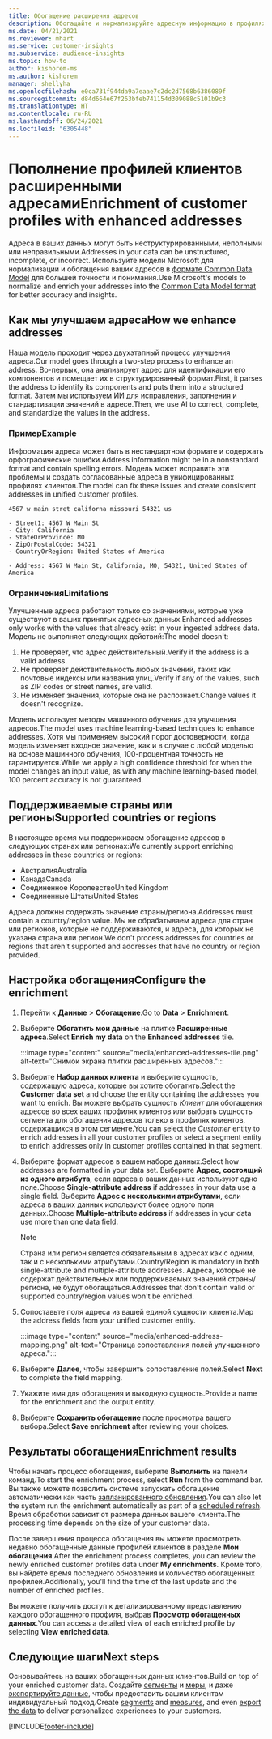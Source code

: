 ```yaml
---
title: Обогащение расширения адресов
description: Обогащайте и нормализируйте адресную информацию в профилях клиентов с помощью моделей Microsoft.
ms.date: 04/21/2021
ms.reviewer: mhart
ms.service: customer-insights
ms.subservice: audience-insights
ms.topic: how-to
author: kishorem-ms
ms.author: kishorem
manager: shellyha
ms.openlocfilehash: e0ca731f944da9a7eaae7c2dc2d7568b6386089f
ms.sourcegitcommit: d84d664e67f263bfeb741154d309088c5101b9c3
ms.translationtype: HT
ms.contentlocale: ru-RU
ms.lasthandoff: 06/24/2021
ms.locfileid: "6305448"
---
```

# <a name="enrichment-of-customer-profiles-with-enhanced-addresses"></a><span data-ttu-id="74c08-103">Пополнение профилей клиентов расширенными адресами</span><span class="sxs-lookup"><span data-stu-id="74c08-103">Enrichment of customer profiles with enhanced addresses</span></span>

<span data-ttu-id="74c08-104">Адреса в ваших данных могут быть неструктурированными, неполными или неправильными.</span><span class="sxs-lookup"><span data-stu-id="74c08-104">Addresses in your data can be unstructured, incomplete, or incorrect.</span></span> <span data-ttu-id="74c08-105">Используйте модели Microsoft для нормализации и обогащения ваших адресов в [формате Common Data Model](/common-data-model/schema/core/applicationcommon/address) для большей точности и понимания.</span><span class="sxs-lookup"><span data-stu-id="74c08-105">Use Microsoft's models to normalize and enrich your addresses into the [Common Data Model format](/common-data-model/schema/core/applicationcommon/address) for better accuracy and insights.</span></span>

## <a name="how-we-enhance-addresses"></a><span data-ttu-id="74c08-106">Как мы улучшаем адреса</span><span class="sxs-lookup"><span data-stu-id="74c08-106">How we enhance addresses</span></span>

<span data-ttu-id="74c08-107">Наша модель проходит через двухэтапный процесс улучшения адреса.</span><span class="sxs-lookup"><span data-stu-id="74c08-107">Our model goes through a two-step process to enhance an address.</span></span> <span data-ttu-id="74c08-108">Во-первых, она анализирует адрес для идентификации его компонентов и помещает их в структурированный формат.</span><span class="sxs-lookup"><span data-stu-id="74c08-108">First, it parses the address to identify its components and puts them into a structured format.</span></span> <span data-ttu-id="74c08-109">Затем мы используем ИИ для исправления, заполнения и стандартизации значений в адресе.</span><span class="sxs-lookup"><span data-stu-id="74c08-109">Then, we use AI to correct, complete, and standardize the values in the address.</span></span>

### <a name="example"></a><span data-ttu-id="74c08-110">Пример</span><span class="sxs-lookup"><span data-stu-id="74c08-110">Example</span></span>

<span data-ttu-id="74c08-111">Информация адреса может быть в нестандартном формате и содержать орфографические ошибки.</span><span class="sxs-lookup"><span data-stu-id="74c08-111">Address information might be in a nonstandard format and contain spelling errors.</span></span> <span data-ttu-id="74c08-112">Модель может исправить эти проблемы и создать согласованные адреса в унифицированных профилях клиентов.</span><span class="sxs-lookup"><span data-stu-id="74c08-112">The model can fix these issues and create consistent addresses in unified customer profiles.</span></span>

```Input
4567 w main stret californa missouri 54321 us
```

```Output
- Street1: 4567 W Main St
- City: California
- StateOrProvince: MO
- ZipOrPostalCode: 54321
- CountryOrRegion: United States of America

- Address: 4567 W Main St, California, MO, 54321, United States of America
```

### <a name="limitations"></a><span data-ttu-id="74c08-113">Ограничения</span><span class="sxs-lookup"><span data-stu-id="74c08-113">Limitations</span></span>

<span data-ttu-id="74c08-114">Улучшенные адреса работают только со значениями, которые уже существуют в ваших принятых адресных данных.</span><span class="sxs-lookup"><span data-stu-id="74c08-114">Enhanced addresses only works with the values that already exist in your ingested address data.</span></span> <span data-ttu-id="74c08-115">Модель не выполняет следующих действий:</span><span class="sxs-lookup"><span data-stu-id="74c08-115">The model doesn't:</span></span> 

1. <span data-ttu-id="74c08-116">Не проверяет, что адрес действительный.</span><span class="sxs-lookup"><span data-stu-id="74c08-116">Verify if the address is a valid address.</span></span>
2. <span data-ttu-id="74c08-117">Не проверяет действительность любых значений, таких как почтовые индексы или названия улиц.</span><span class="sxs-lookup"><span data-stu-id="74c08-117">Verify if any of the values, such as ZIP codes or street names, are valid.</span></span>
3. <span data-ttu-id="74c08-118">Не изменяет значения, которые она не распознает.</span><span class="sxs-lookup"><span data-stu-id="74c08-118">Change values it doesn't recognize.</span></span>

<span data-ttu-id="74c08-119">Модель использует методы машинного обучения для улучшения адресов.</span><span class="sxs-lookup"><span data-stu-id="74c08-119">The model uses machine learning-based techniques to enhance addresses.</span></span> <span data-ttu-id="74c08-120">Хотя мы применяем высокий порог достоверности, когда модель изменяет входное значение, как и в случае с любой моделью на основе машинного обучения, 100-процентная точность не гарантируется.</span><span class="sxs-lookup"><span data-stu-id="74c08-120">While we apply a high confidence threshold for when the model changes an input value, as with any machine learning-based model, 100 percent accuracy is not guaranteed.</span></span>

## <a name="supported-countries-or-regions"></a><span data-ttu-id="74c08-121">Поддерживаемые страны или регионы</span><span class="sxs-lookup"><span data-stu-id="74c08-121">Supported countries or regions</span></span>

<span data-ttu-id="74c08-122">В настоящее время мы поддерживаем обогащение адресов в следующих странах или регионах:</span><span class="sxs-lookup"><span data-stu-id="74c08-122">We currently support enriching addresses in these countries or regions:</span></span> 

- <span data-ttu-id="74c08-123">Австралия</span><span class="sxs-lookup"><span data-stu-id="74c08-123">Australia</span></span>
- <span data-ttu-id="74c08-124">Канада</span><span class="sxs-lookup"><span data-stu-id="74c08-124">Canada</span></span>
- <span data-ttu-id="74c08-125">Соединенное Королевство</span><span class="sxs-lookup"><span data-stu-id="74c08-125">United Kingdom</span></span>
- <span data-ttu-id="74c08-126">Соединенные Штаты</span><span class="sxs-lookup"><span data-stu-id="74c08-126">United States</span></span>

<span data-ttu-id="74c08-127">Адреса должны содержать значение страны/региона.</span><span class="sxs-lookup"><span data-stu-id="74c08-127">Addresses must contain a country/region value.</span></span> <span data-ttu-id="74c08-128">Мы не обрабатываем адреса для стран или регионов, которые не поддерживаются, и адреса, для которых не указана страна или регион.</span><span class="sxs-lookup"><span data-stu-id="74c08-128">We don't process addresses for countries or regions that aren't supported and addresses that have no country or region provided.</span></span>

## <a name="configure-the-enrichment"></a><span data-ttu-id="74c08-129">Настройка обогащения</span><span class="sxs-lookup"><span data-stu-id="74c08-129">Configure the enrichment</span></span>

1. <span data-ttu-id="74c08-130">Перейти к **Данные** > **Обогащение**.</span><span class="sxs-lookup"><span data-stu-id="74c08-130">Go to **Data** > **Enrichment**.</span></span>

1. <span data-ttu-id="74c08-131">Выберите **Обогатить мои данные** на плитке **Расширенные адреса**.</span><span class="sxs-lookup"><span data-stu-id="74c08-131">Select **Enrich my data** on the **Enhanced addresses** tile.</span></span>

   :::image type="content" source="media/enhanced-addresses-tile.png" alt-text="Снимок экрана плитки расширенных адресов.":::

1. <span data-ttu-id="74c08-133">Выберите **Набор данных клиента** и выберите сущность, содержащую адреса, которые вы хотите обогатить.</span><span class="sxs-lookup"><span data-stu-id="74c08-133">Select the **Customer data set** and choose the entity containing the addresses you want to enrich.</span></span> <span data-ttu-id="74c08-134">Вы можете выбрать сущность *Клиент* для обогащения адресов во всех ваших профилях клиентов или выбрать сущность сегмента для обогащения адресов только в профилях клиентов, содержащихся в этом сегменте.</span><span class="sxs-lookup"><span data-stu-id="74c08-134">You can select the *Customer* entity to enrich addresses in all your customer profiles or select a segment entity to enrich addresses only in customer profiles contained in that segment.</span></span>

1. <span data-ttu-id="74c08-135">Выберите формат адресов в вашем наборе данных.</span><span class="sxs-lookup"><span data-stu-id="74c08-135">Select how addresses are formatted in your data set.</span></span> <span data-ttu-id="74c08-136">Выберите **Адрес, состоящий из одного атрибута**, если адреса в ваших данных используют одно поле.</span><span class="sxs-lookup"><span data-stu-id="74c08-136">Choose **Single-attribute address** if addresses in your data use a single field.</span></span> <span data-ttu-id="74c08-137">Выберите **Адрес с несколькими атрибутами**, если адреса в ваших данных используют более одного поля данных.</span><span class="sxs-lookup"><span data-stu-id="74c08-137">Choose **Multiple-attribute address** if addresses in your data use more than one data field.</span></span>

   > [!NOTE]
   > <span data-ttu-id="74c08-138">Страна или регион является обязательным в адресах как с одним, так и с несколькими атрибутами.</span><span class="sxs-lookup"><span data-stu-id="74c08-138">Country/Region is mandatory in both single-attribute and multiple-attribute addresses.</span></span> <span data-ttu-id="74c08-139">Адреса, которые не содержат действительных или поддерживаемых значений страны/региона, не будут обогащаться.</span><span class="sxs-lookup"><span data-stu-id="74c08-139">Addresses that don't contain valid or supported country/region values won't be enriched.</span></span>

1.  <span data-ttu-id="74c08-140">Сопоставьте поля адреса из вашей единой сущности клиента.</span><span class="sxs-lookup"><span data-stu-id="74c08-140">Map the address fields from your unified customer entity.</span></span>

    :::image type="content" source="media/enhanced-address-mapping.png" alt-text="Страница сопоставления полей улучшенного адреса.":::

1. <span data-ttu-id="74c08-142">Выберите **Далее**, чтобы завершить сопоставление полей.</span><span class="sxs-lookup"><span data-stu-id="74c08-142">Select **Next** to complete the field mapping.</span></span>

1. <span data-ttu-id="74c08-143">Укажите имя для обогащения и выходную сущность.</span><span class="sxs-lookup"><span data-stu-id="74c08-143">Provide a name for the enrichment and the output entity.</span></span>

1. <span data-ttu-id="74c08-144">Выберите **Сохранить обогащение** после просмотра вашего выбора.</span><span class="sxs-lookup"><span data-stu-id="74c08-144">Select **Save enrichment** after reviewing your choices.</span></span>

## <a name="enrichment-results"></a><span data-ttu-id="74c08-145">Результаты обогащения</span><span class="sxs-lookup"><span data-stu-id="74c08-145">Enrichment results</span></span>

<span data-ttu-id="74c08-146">Чтобы начать процесс обогащения, выберите **Выполнить** на панели команд.</span><span class="sxs-lookup"><span data-stu-id="74c08-146">To start the enrichment process, select **Run** from the command bar.</span></span> <span data-ttu-id="74c08-147">Вы также можете позволить системе запускать обогащение автоматически как часть [запланированного обновления](system.md#schedule-tab).</span><span class="sxs-lookup"><span data-stu-id="74c08-147">You can also let the system run the enrichment automatically as part of a [scheduled refresh](system.md#schedule-tab).</span></span> <span data-ttu-id="74c08-148">Время обработки зависит от размера данных вашего клиента.</span><span class="sxs-lookup"><span data-stu-id="74c08-148">The processing time depends on the size of your customer data.</span></span>

<span data-ttu-id="74c08-149">После завершения процесса обогащения вы можете просмотреть недавно обогащенные данные профилей клиентов в разделе **Мои обогащения**.</span><span class="sxs-lookup"><span data-stu-id="74c08-149">After the enrichment process completes, you can review the newly enriched customer profiles data under **My enrichments**.</span></span> <span data-ttu-id="74c08-150">Кроме того, вы найдете время последнего обновления и количество обогащенных профилей.</span><span class="sxs-lookup"><span data-stu-id="74c08-150">Additionally, you'll find the time of the last update and the number of enriched profiles.</span></span>

<span data-ttu-id="74c08-151">Вы можете получить доступ к детализированному представлению каждого обогащенного профиля, выбрав **Просмотр обогащенных данных**.</span><span class="sxs-lookup"><span data-stu-id="74c08-151">You can access a detailed view of each enriched profile by selecting **View enriched data**.</span></span>

## <a name="next-steps"></a><span data-ttu-id="74c08-152">Следующие шаги</span><span class="sxs-lookup"><span data-stu-id="74c08-152">Next steps</span></span>

<span data-ttu-id="74c08-153">Основывайтесь на ваших обогащенных данных клиентов.</span><span class="sxs-lookup"><span data-stu-id="74c08-153">Build on top of your enriched customer data.</span></span> <span data-ttu-id="74c08-154">Создайте [сегменты](segments.md) и [меры](measures.md), и даже [экспортируйте данные](export-destinations.md), чтобы предоставить вашим клиентам индивидуальный подход.</span><span class="sxs-lookup"><span data-stu-id="74c08-154">Create [segments](segments.md) and [measures](measures.md), and even [export the data](export-destinations.md) to deliver personalized experiences to your customers.</span></span>

[!INCLUDE[footer-include](../includes/footer-banner.md)]
